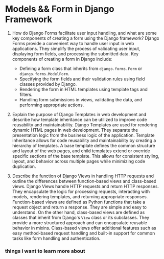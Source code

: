 # Models && Form in Django Framework
1. How do Django Forms facilitate user input handling, and what are some key components of creating a form using the Django framework?
   Django Forms provide a convenient way to handle user input in web applications. They simplify the process of validating user input, displaying form fields, and processing the submitted data. Key components of creating a form in Django include:
   - Defining a form class that inherits from `django.forms.Form` or `django.forms.ModelForm`.
   - Specifying the form fields and their validation rules using field classes provided by Django.
   - Rendering the form in HTML templates using template tags and filters.
   - Handling form submissions in views, validating the data, and performing appropriate actions.

2. Explain the purpose of Django Templates in web development and describe how template inheritance can be utilized to improve code reusability and maintainability.
   Django Templates are used for rendering dynamic HTML pages in web development. They separate the presentation logic from the business logic of the application. Template inheritance allows for code reusability and maintainability by creating a hierarchy of templates. A base template defines the common structure and layout of the web pages, and child templates extend or override specific sections of the base template. This allows for consistent styling, layout, and behavior across multiple pages while minimizing code duplication.

3. Describe the function of Django Views in handling HTTP requests and outline the differences between function-based views and class-based views.
   Django Views handle HTTP requests and return HTTP responses. They encapsulate the logic for processing requests, interacting with models, rendering templates, and returning appropriate responses. Function-based views are defined as Python functions that take a request object and return a response. They are simple and easy to understand. On the other hand, class-based views are defined as classes that inherit from Django's `View` class or its subclasses. They provide a more structured approach and can encapsulate reusable behavior in mixins. Class-based views offer additional features such as easy method-based request handling and built-in support for common tasks like form handling and authentication.

### things  i want to learn more about